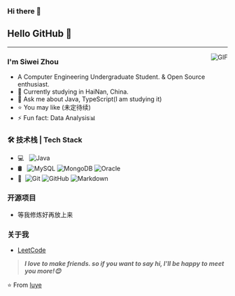 ### Hi there 👋

<!--
**zhangluye/zhangluye** is a ✨ _special_ ✨ repository because its `README.md` (this file) appears on your GitHub profile.

Here are some ideas to get you started:

- 🔭 I’m currently working on ...
- 🌱 I’m currently learning ...
- 👯 I’m looking to collaborate on ...
- 🤔 I’m looking for help with ...
- 💬 Ask me about ...
- 📫 How to reach me: ...
- 😄 Pronouns: ...
- ⚡ Fun fact: ...
-->
<!--
![](http://antzuhl.cn:4000/get/@zhangluye.readme)
![info](https://github-readme-stats.vercel.app/api?username=zhangluye&show_icons=true&count_private=true&hide=prs&theme=radical)
-->

## Hello GitHub  👋

---
<img align="right" alt="GIF" src="https://raw.githubusercontent.com/JoeyBling/JoeyBling/master/pic/pusheencode.gif" />

### I'm Siwei Zhou

- A Computer Engineering Undergraduate Student. & Open Source enthusiast.
- 🌱 Currently studying in HaiNan, China.
- 💬 Ask me about Java, TypeScript(I am studying it)
- ⭐ You may like (未定待续)
- ⚡ Fun fact: Data Analysis📊

### 🛠 技术栈 | Tech Stack

- 💻 &#160; ![Java](https://img.shields.io/badge/-Java-333333?style=flat&logo=Java&logoColor=007396)
- 🛢 &#160; ![MySQL](https://img.shields.io/badge/-MySQL-333333?style=flat&logo=mysql)
![MongoDB](https://img.shields.io/badge/-MongoDB-333333?style=flat&logo=mongodb)
![Oracle](https://img.shields.io/badge/-Oracle-333333?style=flat&logo=Oracle)
- 🔧 &#160;![Git](https://img.shields.io/badge/-Git-333333?style=flat&logo=git)
![GitHub](https://img.shields.io/badge/-GitHub-333333?style=flat&logo=github)
![Markdown](https://img.shields.io/badge/-Markdown-333333?style=flat&logo=markdown)

### 开源项目
- 等我修炼好再放上来

### 关于我

- [LeetCode](https://leetcode-cn.com/u/cranky-i3orgugl/)


> ***I love to make friends. so if you want to say hi, I'll be happy to meet you more!😊***

⭐️ From [luye](https://github.com/zhangluye)
